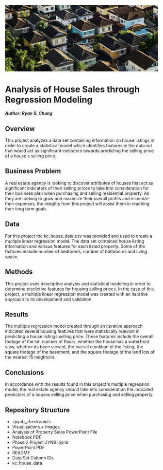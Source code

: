<img src="Visualizations + Images\image2.jpg" alt="A" style="zoom:200%;" />

# Analysis of House Sales through Regression Modeling

##### Author: Ryan S. Chung

## Overview

This project analyzes a data set containing information on house listings in order to create a statistical model which identifies features in the data set that would act as significant indicators towards predicting the selling price of a house's selling price.

## Business Problem

A real estate agency is looking to discover attributes of houses that act as significant indicators of their selling prices to take into consideration for their business plan when purchasing and selling residential property.  As they are looking to grow and maximize their overall profits and minimize  their expenses, the insights from this project will assist them in reaching their long term goals.

## Data

For this project the kc_house_data.csv was provided and used to create a multiple linear regression model.  The data set contained house listing information and various features for each listed property.  Some of the features include number of bedrooms, number of bathrooms and living space.

## Methods

This project uses descriptive analysis and statistical modeling in order to determine predictive features for housing selling prices.  In the case of this project, a multiple linear regression model was created with an iterative approach to its development and validation.

## Results

The multiple regression model created through an iterative approach indicated several housing features that were statistically relevant in predicting a house listings selling price.  These features include the overall footage of the lot, number of floors, whether the house has a waterfront view, whether its been viewed, the overall condition of the listing, the square footage of the basement, and the square footage of the land lots of the nearest 15 neighbors.

## Conclusions

In accordance with the results found in this project's multiple regression model, the real estate agency should take into consideration the indicated predictors of a houses selling price when purchasing and selling property.

## Repository Structure

- .ipynb_checkpoints
- Visualizations + Images
- Analysis of Property Sales PowerPoint File
- Notebook PDF
- Phase 2 Project JYNB.ipynb
- PowerPoint PDF
- README
- Data Set Column IDs
- kc_house_data

